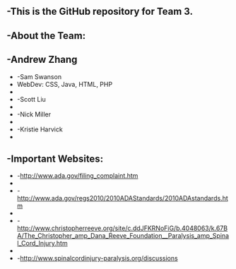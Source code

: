 -This is the GitHub repository for Team 3.
-
-About the Team:
-
  -Andrew Zhang
-  
-  -Sam Swanson
-  WebDev: CSS, Java, HTML, PHP
-  
-  -Scott Liu
-
-  -Nick Miller
-
-  -Kristie Harvick
-
-Important Websites:
-
-  -http://www.ada.gov/filing_complaint.htm
-  
-  -http://www.ada.gov/regs2010/2010ADAStandards/2010ADAstandards.htm
-
-  -http://www.christopherreeve.org/site/c.ddJFKRNoFiG/b.4048063/k.67BA/The_Christopher_amp_Dana_Reeve_Foundation__Paralysis_amp_Spinal_Cord_Injury.htm
-  
-  -http://www.spinalcordinjury-paralysis.org/discussions
